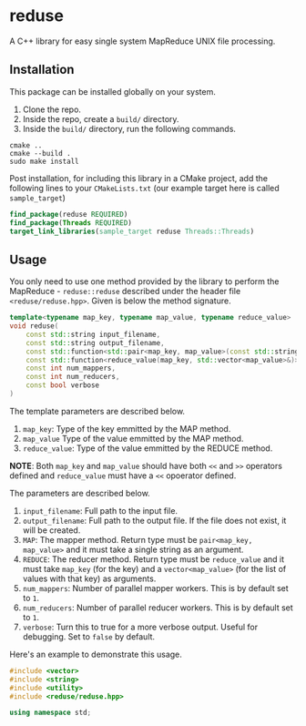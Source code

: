 # reduse
A C++ library for easy single system MapReduce UNIX file processing.

## Installation

This package can be installed globally on your system.

1. Clone the repo.
2. Inside the repo, create a `build/` directory.
3. Inside the `build/` directory, run the following commands.

```
cmake ..
cmake --build .
sudo make install
```

Post installation, for including this library in a CMake project, add the following lines to your `CMakeLists.txt` (our example target here is called `sample_target`)

```cmake
find_package(reduse REQUIRED)
find_package(Threads REQUIRED)
target_link_libraries(sample_target reduse Threads::Threads)
```

## Usage

You only need to use one method provided by the library to perform the MapReduce - `reduse::reduse` described under the header file `<reduse/reduse.hpp>`. Given is below the method signature.

```cpp
template<typename map_key, typename map_value, typename reduce_value>
void reduse(
    const std::string input_filename,
    const std::string output_filename,
    const std::function<std::pair<map_key, map_value>(const std::string&)> &MAP, 
    const std::function<reduce_value(map_key, std::vector<map_value>&)> &REDUCE,
    const int num_mappers,
    const int num_reducers,
    const bool verbose
)
```

The template parameters are described below.

1. `map_key`: Type of the key emmitted by the MAP method.
2. `map_value` Type of the value emmitted by the MAP method.
3. `reduce_value`: Type of the value emmitted by the REDUCE method.

**NOTE**: Both `map_key` and `map_value` should have both `<<` and `>>` operators defined and `reduce_value` must have a `<<` opoerator defined.

The parameters are described below.

1. `input_filename`: Full path to the input file.
2. `output_filename`: Full path to the output file. If the file does not exist, it will be created.
3. `MAP`: The mapper method. Return type must be `pair<map_key, map_value>` and it must take a single string as an argument.
4. `REDUCE`: The reducer method. Return type must be `reduce_value` and it must take `map_key` (for the key) and a `vector<map_value>` (for the list of values with that key) as arguments.
5. `num_mappers`: Number of parallel mapper workers. This is by default set to `1`.
6. `num_reducers`: Number of  parallel reducer workers. This is by default set to `1`.
7. `verbose`: Turn this to true for a more verbose output. Useful for debugging. Set to `false` by default.


Here's an example to demonstrate this usage. 

```cpp
#include <vector>
#include <string>
#include <utility>
#include <reduse/reduse.hpp>

using namespace std;

```


